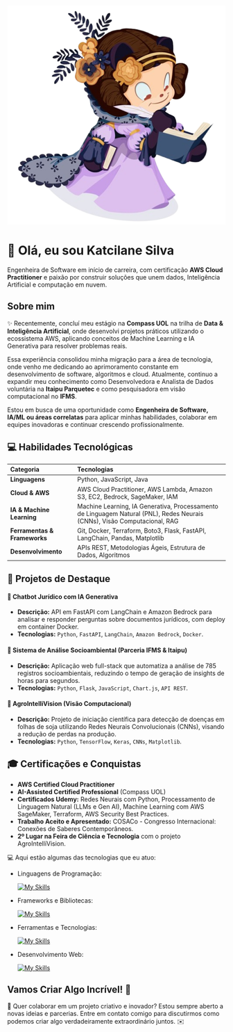 <div align="center">
  <img src="./img.png" alt="Software Developer" width="600">
</div>

# 🚀 Olá, eu sou Katcilane Silva

Engenheira de Software em início de carreira, com certificação **AWS Cloud Practitioner** e paixão por construir soluções que unem dados, Inteligência Artificial e computação em nuvem.

## Sobre mim

✨ Recentemente, concluí meu estágio na **Compass UOL** na trilha de **Data & Inteligência Artificial**, onde desenvolvi projetos práticos utilizando o ecossistema AWS, aplicando conceitos de Machine Learning e IA Generativa para resolver problemas reais.

Essa experiência consolidou minha migração para a área de tecnologia, onde venho me dedicando ao aprimoramento constante em desenvolvimento de software, algoritmos e cloud. Atualmente, continuo a expandir meu conhecimento como Desenvolvedora e Analista de Dados voluntária na **Itaipu Parquetec** e como pesquisadora em visão computacional no **IFMS**.

Estou em busca de uma oportunidade como **Engenheira de Software, IA/ML ou áreas correlatas** para aplicar minhas habilidades, colaborar em equipes inovadoras e continuar crescendo profissionalmente.

## 💻 Habilidades Tecnológicas

| Categoria | Tecnologias |
| :--- | :--- |
| **Linguagens** | Python, JavaScript, Java |
| **Cloud & AWS** | AWS Cloud Practitioner, AWS Lambda, Amazon S3, EC2, Bedrock, SageMaker, IAM |
| **IA & Machine Learning** | Machine Learning, IA Generativa, Processamento de Linguagem Natural (PNL), Redes Neurais (CNNs), Visão Computacional, RAG |
| **Ferramentas & Frameworks** | Git, Docker, Terraform, Boto3, Flask, FastAPI, LangChain, Pandas, Matplotlib |
| **Desenvolvimento** | APIs REST, Metodologias Ágeis, Estrutura de Dados, Algoritmos |

## 🚀 Projetos de Destaque

#### 🤖 Chatbot Jurídico com IA Generativa
- **Descrição:** API em FastAPI com LangChain e Amazon Bedrock para analisar e responder perguntas sobre documentos jurídicos, com deploy em container Docker.
- **Tecnologias:** `Python`, `FastAPI`, `LangChain`, `Amazon Bedrock`, `Docker`.

#### 🌿 Sistema de Análise Socioambiental (Parceria IFMS & Itaipu)
- **Descrição:** Aplicação web full-stack que automatiza a análise de 785 registros socioambientais, reduzindo o tempo de geração de insights de horas para segundos.
- **Tecnologias:** `Python`, `Flask`, `JavaScript`, `Chart.js`, `API REST`.

#### 🌾 AgroIntelliVision (Visão Computacional)
- **Descrição:** Projeto de iniciação científica para detecção de doenças em folhas de soja utilizando Redes Neurais Convolucionais (CNNs), visando a redução de perdas na produção.
- **Tecnologias:** `Python`, `TensorFlow`, `Keras`, `CNNs`, `Matplotlib`.

## 🎓 Certificações e Conquistas
- **AWS Certified Cloud Practitioner**
- **AI-Assisted Certified Professional** (Compass UOL)
- **Certificados Udemy:** Redes Neurais com Python, Processamento de Linguagem Natural (LLMs e Gen AI), Machine Learning com AWS SageMaker, Terraform, AWS Security Best Practices.
- **Trabalho Aceito e Apresentado:** COSACo - Congresso Internacional: Conexões de Saberes Contemporâneos.
- **2º Lugar na Feira de Ciência e Tecnologia** com o projeto AgroIntelliVision.

💻 Aqui estão algumas das tecnologias que eu atuo:

-  Linguagens de Programação: 

    [![My Skills](https://skillicons.dev/icons?i=java,javascript,python,nodejs,opencv,pytorch,regex,tensorflow)](https://skillicons.dev)
- Frameworks e Bibliotecas: 

    [![My Skills](https://skillicons.dev/icons?i=mysql,aws,docker,postman)](https://skillicons.dev)
- Ferramentas e Tecnologias: 

    [![My Skills](https://skillicons.dev/icons?i=git,github,vscode)](https://skillicons.dev)
- Desenvolvimento Web:

    [![My Skills](https://skillicons.dev/icons?i=html,css)](https://skillicons.dev) 




## Vamos Criar Algo Incrível! 💫

💬 Quer colaborar em um projeto criativo e inovador? Estou sempre aberto a novas ideias e parcerias. Entre em contato comigo para discutirmos como podemos criar algo verdadeiramente extraordinário juntos. ✉️


